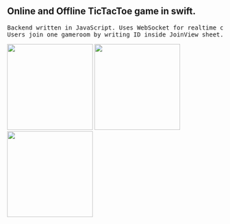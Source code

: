 ## Online and Offline TicTacToe game in swift. 
<pre>
Backend written in JavaScript. Uses WebSocket for realtime communication.
Users join one gameroom by writing ID inside JoinView sheet.
</pre>
<img src="https://github.com/K4meko/TicTacToe-Game/assets/145925684/21c583f8-c941-4035-a077-0b734f6c7a17" width="200">
<img src="https://github.com/K4meko/TicTacToe-Game/assets/145925684/d41df122-098d-4cee-b1cb-585a357c3502" width="200">
<img src="https://github.com/K4meko/TicTacToe-Game/assets/145925684/3ded1e96-8dae-4d78-8875-3c17357633e7" width="200">
